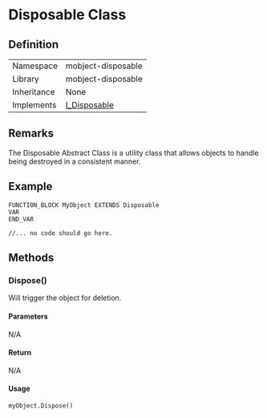 # Disposable Class

## Definition

|             |                                                      |
| ----------- | ---------------------------------------------------- |
| Namespace   | mobject-disposable                                   |
| Library     | mobject-disposable                                   |
| Inheritance | None                                                 |
| Implements  | [I_Disposable](./mobject-disposable/I_Disposable.md) |

## Remarks

The Disposable Abstract Class is a utility class that allows objects to handle being destroyed in a consistent manner.

## Example

```declaration
FUNCTION_BLOCK MyObject EXTENDS Disposable
VAR
END_VAR
```

```body
//... no code should go here.
```

## Methods

### Dispose()

Will trigger the object for deletion.

#### Parameters

N/A

#### Return

N/A

#### Usage

```example
myObject.Dispose()
```
